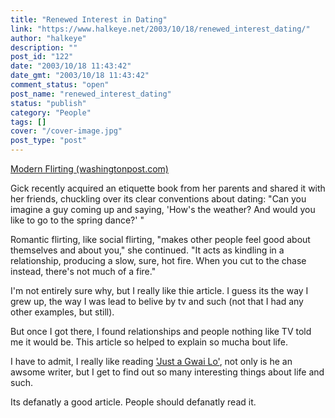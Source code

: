 ```yaml
---
title: "Renewed Interest in Dating"
link: "https://www.halkeye.net/2003/10/18/renewed_interest_dating/"
author: "halkeye"
description: ""
post_id: "122"
date: "2003/10/18 11:43:42"
date_gmt: "2003/10/18 11:43:42"
comment_status: "open"
post_name: "renewed_interest_dating"
status: "publish"
category: "People"
tags: []
cover: "/cover-image.jpg"
post_type: "post"
---
```


[Modern Flirting (washingtonpost.com)](http://www.washingtonpost.com/ac2/wp-dyn/A32799-2003Oct15)



Gick recently acquired an etiquette book from her parents and shared it with her friends, chuckling over its clear conventions about dating: "Can you imagine a guy coming up and saying, 'How's the weather? And would you like to go to the spring dance?' "





Romantic flirting, like social flirting, "makes other people feel good about themselves and about you," she continued. "It acts as kindling in a relationship, producing a slow, sure, hot fire. When you cut to the chase instead, there's not much of a fire."



I'm not entirely sure why, but I really like thie article. I guess its the way I grew up, the way I was lead to belive by tv and such (not that I had any other examples, but still).

But once I got there, I found relationships and people nothing like TV told me it would be. This article so helped to explain so mucha bout life.

I have to admit, I really like reading ['Just a Gwai Lo'](http://www.justagwailo.com/), not only is he an awsome writer, but I get to find out so many interesting things about life and such.

Its defanatly a good article. People should defanatly read it.